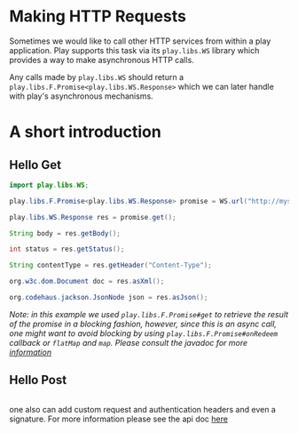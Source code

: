 # Making HTTP Requests

Sometimes we would like to call other HTTP services from within a play application. Play supports this task via its ```play.libs.WS``` library which provides a way to make asynchronous HTTP calls. 

Any calls made by ```play.libs.WS``` should return a ``` play.libs.F.Promise<play.libs.WS.Response>``` which we can later handle with play's asynchronous mechanisms.

# A short introduction

## Hello Get
```java
import play.libs.WS;

play.libs.F.Promise<play.libs.WS.Response> promise = WS.url("http://mysite.com").get();

play.libs.WS.Response res = promise.get();

String body = res.getBody();

int status = res.getStatus();

String contentType = res.getHeader("Content-Type");

org.w3c.dom.Document doc = res.asXml();

org.codehaus.jackson.JsonNode json = res.asJson();

```
_Note: in this example we used  ```play.libs.F.Promise#get``` to retrieve the result of the promise in a blocking fashion, however, since this is an async call, one might want to avoid blocking by using ```play.libs.F.Promise#onRedeem``` callback or 
```flatMap``` and ```map```. Please consult the javadoc for more [information](https://github.com/playframework/Play20/blob/master/framework/src/play/src/main/java/play/libs/F.java)_

## Hello Post
```java

```

one also can add custom request and authentication headers and even a signature. For more information please see the api doc [here](https://github.com/playframework/Play20/blob/master/framework/src/play/src/main/java/play/libs/WS.java)

